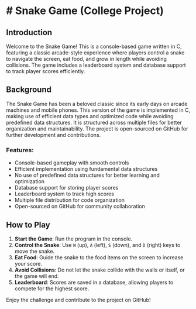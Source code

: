 # # Snake Game (College Project)

## Introduction
Welcome to the Snake Game! This is a console-based game written in C, featuring a classic arcade-style experience where players control a snake to navigate the screen, eat food, and grow in length while avoiding collisions. The game includes a leaderboard system and database support to track player scores efficiently.

## Background
The Snake Game has been a beloved classic since its early days on arcade machines and mobile phones. This version of the game is implemented in C, making use of efficient data types and optimized code while avoiding predefined data structures. It is structured across multiple files for better organization and maintainability. The project is open-sourced on GitHub for further development and contributions.

### Features:
- Console-based gameplay with smooth controls
- Efficient implementation using fundamental data structures
- No use of predefined data structures for better learning and optimization
- Database support for storing player scores
- Leaderboard system to track high scores
- Multiple file distribution for code organization
- Open-sourced on GitHub for community collaboration

## How to Play
1. **Start the Game**: Run the program in the console.
2. **Control the Snake**: Use `W` (up), `A` (left), `S` (down), and `D` (right) keys to move the snake.
3. **Eat Food**: Guide the snake to the food items on the screen to increase your score.
4. **Avoid Collisions**: Do not let the snake collide with the walls or itself, or the game will end.
5. **Leaderboard**: Scores are saved in a database, allowing players to compete for the highest score.

Enjoy the challenge and contribute to the project on GitHub!

